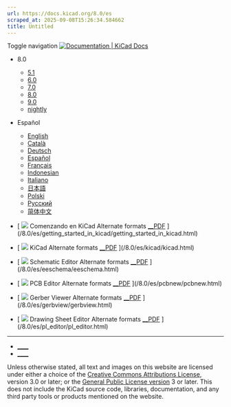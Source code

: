```yaml
---
url: https://docs.kicad.org/8.0/es
scraped_at: 2025-09-08T15:26:34.584662
title: Untitled
---
```


Toggle navigation [ ![Documentation | KiCad](/img/kicad_logo_small.png) Docs ](/)

  * 8.0 
    * [ 5.1 ](/5.1)
    * [ 6.0 ](/6.0)
    * [ 7.0 ](/7.0)
    * [ 8.0 ](/8.0)
    * [ 9.0 ](/9.0)
    * [ nightly ](/master)
  * Español 
    * [ English ](/8.0/en)
    * [ Català ](/8.0/ca)
    * [ Deutsch ](/8.0/de)
    * [ Español ](/8.0/es)
    * [ Français ](/8.0/fr)
    * [ Indonesian ](/8.0/id)
    * [ Italiano ](/8.0/it)
    * [ 日本語 ](/8.0/ja)
    * [ Polski ](/8.0/pl)
    * [ Русский ](/8.0/ru)
    * [ 简体中文 ](/8.0/zh)

  * [ ![](/img/guide-icons/placeholder.png) Comenzando en KiCad Alternate formats [__PDF](/8.0/es/getting_started_in_kicad/getting_started_in_kicad.pdf) ](/8.0/es/getting_started_in_kicad/getting_started_in_kicad.html)
  * [ ![](/img/guide-icons/kicad.png) KiCad Alternate formats [__PDF](/8.0/es/kicad/kicad.pdf) ](/8.0/es/kicad/kicad.html)
  * [ ![](/img/guide-icons/eeschema.png) Schematic Editor Alternate formats [__PDF](/8.0/es/eeschema/eeschema.pdf) ](/8.0/es/eeschema/eeschema.html)
  * [ ![](/img/guide-icons/pcbnew.png) PCB Editor Alternate formats [__PDF](/8.0/es/pcbnew/pcbnew.pdf) ](/8.0/es/pcbnew/pcbnew.html)
  * [ ![](/img/guide-icons/gerbview.png) Gerber Viewer Alternate formats [__PDF](/8.0/es/gerbview/gerbview.pdf) ](/8.0/es/gerbview/gerbview.html)
  * [ ![](/img/guide-icons/pl_editor.png) Drawing Sheet Editor Alternate formats [__PDF](/8.0/es/pl_editor/pl_editor.pdf) ](/8.0/es/pl_editor/pl_editor.html)

* * *

  * [ ____ ](https://forum.kicad.info/)
  * [ ____ ](https://gitlab.com/kicad)

Unless otherwise stated, all text and images on this website are licensed
under either a choice of the [Creative Commons Attributions
License](/about/licenses/#_creative_commons_attribution_3_0_unported), version
3.0 or later; or the [General Public License
version](/about/licenses/#_gnu_general_public_license_v3) 3 or later. This
does not include the KiCad source code, libraries, documentation, and any
third party tools or products mentioned on the website.

